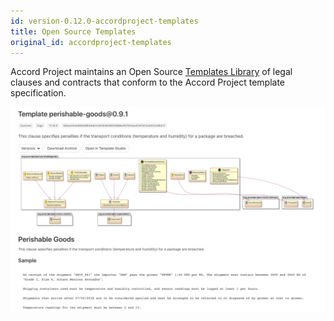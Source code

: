 ```yaml
---
id: version-0.12.0-accordproject-templates
title: Open Source Templates
original_id: accordproject-templates
---
```


Accord Project maintains an Open Source [Templates Library](https://templates.accordproject.org) of legal clauses and contracts that conform to the Accord Project template specification.

![Template Library](/docs/assets/perishable-goods.png)
